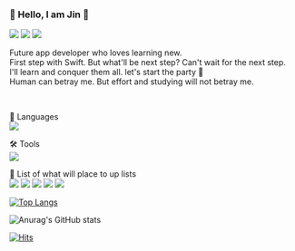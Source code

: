 ### 👋 Hello, I am Jin 👋 <br/>
<a href="https://github.com/Jin418code"><img src="https://img.shields.io/badge/GitHub-181717?style=flat-square&logo=GitHub&logoColor=white"/></a> 
<a href="https://www.instagram.com/jin418code/"><img src="https://img.shields.io/badge/Instagram-E4405F?style=flat-square&logo=Instagram&logoColor=white"/></a>
<a href="https://velog.io/@jin418code/"><img src="https://img.shields.io/badge/Velog-20C997?style=flat-square&logo=Velog&logoColor=white"/></a>

Future app developer who loves learning new.
<br/>
First step with Swift. But what'll be next step? Can't wait for the next step. I'll learn and conquer them all. let's start the party 🥳
<br/>
Human can betray me. But effort and studying will not betray me.

<br/>

📖 Languages <br/>
<img src="https://img.shields.io/badge/Swift-F05138?style=flat-square&logo=Swift&logoColor=white"/>
<br/>

🛠 Tools <br/>
<img src="https://img.shields.io/badge/Git-181717?style=flat-square&logo=Git&logoColor=white"/>
<br/>

📘 List of what will place to up lists <br/>
<img src="https://img.shields.io/badge/Kotlin-7F52FF?style=flat-square&logo=Kotlin&logoColor=white"/>
<img src="https://img.shields.io/badge/Flutter-02569B?style=flat-square&logo=Flutter&logoColor=white"/>
<img src="https://img.shields.io/badge/MySQL-4479A1?style=flat-square&logo=MySQL&logoColor=white"/>
<img src="https://img.shields.io/badge/ReactiveX-B7178C?style=flat-square&logo=ReactiveX-&logoColor=white"/>
<img src="https://img.shields.io/badge/CocoaPods-EE3322?style=flat-square&logo=CocoaPods-&logoColor=white"/>

[![Top Langs](https://github-readme-stats.vercel.app/api/top-langs/?username=Jin418code&langs_count=8)](https://github.com/Jin418code/github-readme-stats)
<br/>

![Anurag's GitHub stats](https://github-readme-stats.vercel.app/api?username=Jin418code&show_icons=true&theme=radical)
<br/>

[![Hits](https://hits.seeyoufarm.com/api/count/incr/badge.svg?url=https%3A%2F%2Fgithub.com%2FJin418code%2FJin418code&count_bg=%2367E244&title_bg=%2348494F&icon=&icon_color=%23E7E7E7&title=hits&edge_flat=false)](https://hits.seeyoufarm.com)
